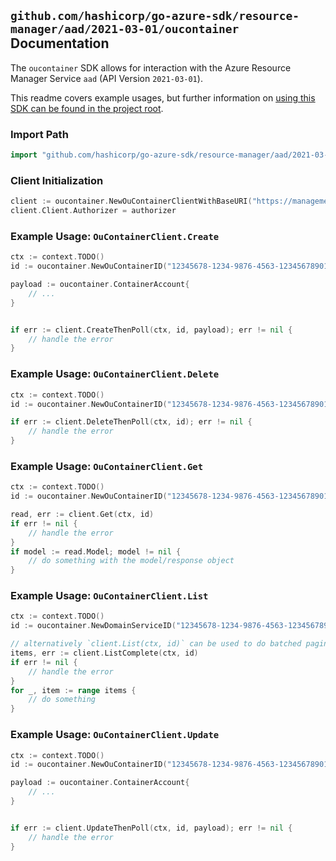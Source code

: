 
## `github.com/hashicorp/go-azure-sdk/resource-manager/aad/2021-03-01/oucontainer` Documentation

The `oucontainer` SDK allows for interaction with the Azure Resource Manager Service `aad` (API Version `2021-03-01`).

This readme covers example usages, but further information on [using this SDK can be found in the project root](https://github.com/hashicorp/go-azure-sdk/tree/main/docs).

### Import Path

```go
import "github.com/hashicorp/go-azure-sdk/resource-manager/aad/2021-03-01/oucontainer"
```


### Client Initialization

```go
client := oucontainer.NewOuContainerClientWithBaseURI("https://management.azure.com")
client.Client.Authorizer = authorizer
```


### Example Usage: `OuContainerClient.Create`

```go
ctx := context.TODO()
id := oucontainer.NewOuContainerID("12345678-1234-9876-4563-123456789012", "example-resource-group", "domainServiceValue", "ouContainerValue")

payload := oucontainer.ContainerAccount{
	// ...
}


if err := client.CreateThenPoll(ctx, id, payload); err != nil {
	// handle the error
}
```


### Example Usage: `OuContainerClient.Delete`

```go
ctx := context.TODO()
id := oucontainer.NewOuContainerID("12345678-1234-9876-4563-123456789012", "example-resource-group", "domainServiceValue", "ouContainerValue")

if err := client.DeleteThenPoll(ctx, id); err != nil {
	// handle the error
}
```


### Example Usage: `OuContainerClient.Get`

```go
ctx := context.TODO()
id := oucontainer.NewOuContainerID("12345678-1234-9876-4563-123456789012", "example-resource-group", "domainServiceValue", "ouContainerValue")

read, err := client.Get(ctx, id)
if err != nil {
	// handle the error
}
if model := read.Model; model != nil {
	// do something with the model/response object
}
```


### Example Usage: `OuContainerClient.List`

```go
ctx := context.TODO()
id := oucontainer.NewDomainServiceID("12345678-1234-9876-4563-123456789012", "example-resource-group", "domainServiceValue")

// alternatively `client.List(ctx, id)` can be used to do batched pagination
items, err := client.ListComplete(ctx, id)
if err != nil {
	// handle the error
}
for _, item := range items {
	// do something
}
```


### Example Usage: `OuContainerClient.Update`

```go
ctx := context.TODO()
id := oucontainer.NewOuContainerID("12345678-1234-9876-4563-123456789012", "example-resource-group", "domainServiceValue", "ouContainerValue")

payload := oucontainer.ContainerAccount{
	// ...
}


if err := client.UpdateThenPoll(ctx, id, payload); err != nil {
	// handle the error
}
```

